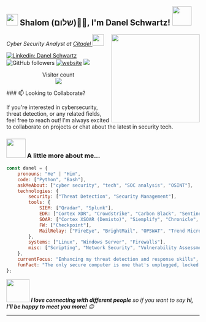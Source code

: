 <h2><img src="https://emojis.slackmojis.com/emojis/images/1531849430/4246/blob-sunglasses.gif?1531849430" width="30"/> Shalom (שלום)🙏🏻, I'm Danel Schwartz! <img src="https://media.giphy.com/media/12oufCB0MyZ1Go/giphy.gif" width="50"></h2>
<img align='right' src="https://github.com/SP-XD/SP-XD/blob/main/images/dev-working_rounded.gif?raw=true" width="230">
<p><em>Cyber Security Analyst at <a href="https://www.citadel.co.il/">Citadel
</a><img src="https://media.giphy.com/media/WUlplcMpOCEmTGBtBW/giphy.gif" width="30"> 
</em></p>

[![Linkedin: Danel Schwartz](https://img.shields.io/badge/-danel-blue?style=flat-square&logo=Linkedin&logoColor=white&link=https://www.linkedin.com/in/danelschwartz/)](https://www.linkedin.com/in/danelschwartz/)
![GitHub followers](https://img.shields.io/github/followers/danelschwartz?label=Follow&style=social)
[![website](https://img.shields.io/badge/Website-46a2f1.svg?&style=flat-square&logo=Google-Chrome&logoColor=white&link=https://tryhackme.com/p/danel.schwartz)](danelschwartz.wordpress.com)
![](https://visitor-badge.glitch.me/badge?page_id=danelschwartz.danelschwartz)

<p align="center"> 
  Visitor count<br>
  <img src="https://profile-counter.glitch.me/Danel-Schwartz/count.svg" />
</p>
### 📫 Looking to Collaborate?


If you're interested in cybersecurity, threat detection, or any related fields, feel free to reach out! I'm always excited to collaborate on projects or chat about the latest in security tech.




### <img src="https://media.giphy.com/media/VgCDAzcKvsR6OM0uWg/giphy.gif" width="50"> A little more about me...  

```javascript
const danel = {
    pronouns: "He" | "Him",
    code: ["Python", "Bash"],
    askMeAbout: ["cyber security", "tech", "SOC analysis", "OSINT"],
    technologies: {
        security: ["Threat Detection", "Security Management"],
        tools: {
            SIEM: ["Qradar", "Splunk"],
            EDR: ["Cortex XDR", "Crowdstrike", "Carbon Black", "SentinelOne", "Microsoft Defender ATP", "FireEye"],
            SOAR: ["Cortex XSOAR (Demisto)", "Siemplify", "Chronicle", "Splunk Phantom"],
            FW: ["Checkpoint"],
            MailRelay: ["FireEye", "BrightMail", "OPSWAT", "Trend Micro"]
        },
        systems: ["Linux", "Windows Server", "Firewalls"],
        misc: ["Scripting", "Network Security", "Vulnerability Assessment"]
    },
    currentFocus: "Enhancing my threat detection and response skills",
    funFact: "The only secure computer is one that's unplugged, locked in a safe, and buried 20 feet under the ground in a secret location... and I would still worry"
};
```

<img src="https://media.giphy.com/media/LnQjpWaON8nhr21vNW/giphy.gif" width="60"> <em><b>I love connecting with different people</b> so if you want to say <b>hi, I'll be happy to meet you more!</b> 😊</em>

---

